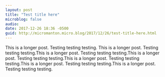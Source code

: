 ```yaml
---
layout: post
title: "Test title here"
microblog: false
audio: 
date: 2017-12-26 18:36 -0500
guid: http://micromanton.micro.blog/2017/12/26/test-title-here.html
---
```

This is a longer post. Testing testing testing. This is a longer post. Testing testing testing.This is a longer post. Testing testing testing.This is a longer post. Testing testing testing.This is a longer post. Testing testing testing.This is a longer post. Testing testing testing.This is a longer post. Testing testing testing.
